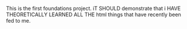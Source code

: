 This is the first foundations project. iT SHOULD demonstrate that i HAVE THEORETICALLY LEARNED ALL THE html things that have recently been fed to me. 